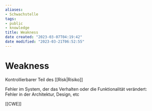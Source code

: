 ```yaml
---
aliases: 
- Schwachstelle
tags:
- public
- knowledge
title: Weakness
date created: "2023-03-07T04:19:42"
date modified: "2023-03-21T06:52:55"
---
```


# Weakness

Kontrollierbarer Teil des [[Risk|Risiko]]

Fehler im System, der das Verhalten oder die Funktionalität verändert: Fehler in der Architektur, Design, etc

[[CWE]]
